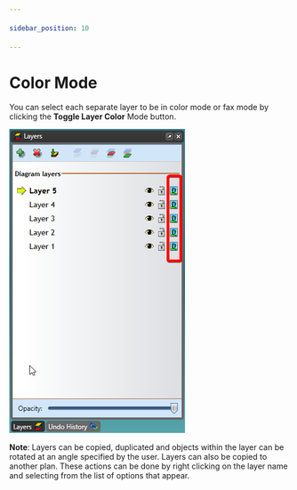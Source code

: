 ```yaml
---

sidebar_position: 10

---
```

# Color Mode

You can select each separate layer to be in color mode or fax mode by clicking the **Toggle Layer Color** Mode button.

![The_Toggle_Layer_Color_Icon](./assets/The_Toggle_Layer_Color_Icon.png)

**Note**: Layers can be copied, duplicated and objects within the layer can be rotated at an angle specified by the user. Layers can also be copied to another plan. These actions can be done by right clicking on the layer name and selecting from the list of options that appear.
